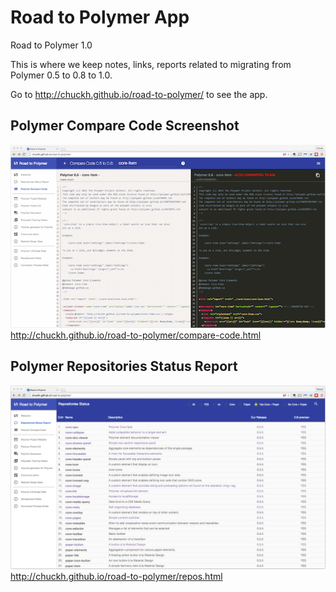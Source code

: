# Road to Polymer App
Road to Polymer 1.0

This is where we keep notes, links, reports related to migrating from Polymer 0.5 to 0.8 to 1.0.

Go to http://chuckh.github.io/road-to-polymer/ to see the app.

## Polymer Compare Code Screenshot

![alt text](https://github.com/chuckh/road-to-polymer/raw/app/app/images/screenshots/Road-to-Polymer-Compare-Code-800.png "Polymer Compare Code Screenshot")
http://chuckh.github.io/road-to-polymer/compare-code.html

## Polymer Repositories Status Report

![alt text](https://github.com/chuckh/road-to-polymer/blob/app/app/images/screenshots/Road-to-Polymer-Repositories-Status.png "Polymer Repositories Report")
http://chuckh.github.io/road-to-polymer/repos.html


